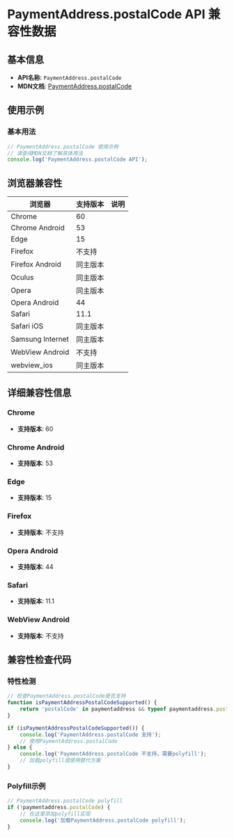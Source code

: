 # PaymentAddress.postalCode API 兼容性数据

## 基本信息

- **API名称**: `PaymentAddress.postalCode`
- **MDN文档**: [PaymentAddress.postalCode](https://developer.mozilla.org/docs/Web/API/PaymentAddress/postalCode)

## 使用示例

### 基本用法

```javascript
// PaymentAddress.postalCode 使用示例
// 请查阅MDN文档了解具体用法
console.log('PaymentAddress.postalCode API');
```

## 浏览器兼容性

| 浏览器 | 支持版本 | 说明 |
|--------|----------|------|
| Chrome | 60 |  |
| Chrome Android | 53 |  |
| Edge | 15 |  |
| Firefox | 不支持 |  |
| Firefox Android | 同主版本 |  |
| Oculus | 同主版本 |  |
| Opera | 同主版本 |  |
| Opera Android | 44 |  |
| Safari | 11.1 |  |
| Safari iOS | 同主版本 |  |
| Samsung Internet | 同主版本 |  |
| WebView Android | 不支持 |  |
| webview_ios | 同主版本 |  |

## 详细兼容性信息

### Chrome

- **支持版本**: 60

### Chrome Android

- **支持版本**: 53

### Edge

- **支持版本**: 15

### Firefox

- **支持版本**: 不支持

### Opera Android

- **支持版本**: 44

### Safari

- **支持版本**: 11.1

### WebView Android

- **支持版本**: 不支持

## 兼容性检查代码

### 特性检测

```javascript
// 检查PaymentAddress.postalCode是否支持
function isPaymentAddressPostalCodeSupported() {
    return 'postalCode' in paymentaddress && typeof paymentaddress.postalCode === 'function';
}

if (isPaymentAddressPostalCodeSupported()) {
    console.log('PaymentAddress.postalCode 支持');
    // 使用PaymentAddress.postalCode
} else {
    console.log('PaymentAddress.postalCode 不支持，需要polyfill');
    // 加载polyfill或使用替代方案
}
```

### Polyfill示例

```javascript
// PaymentAddress.postalCode polyfill
if (!paymentaddress.postalCode) {
    // 在这里添加polyfill实现
    console.log('加载PaymentAddress.postalCode polyfill');
}
```

